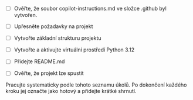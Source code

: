 - [ ] Ověřte, že soubor copilot-instructions.md ve složce .github byl vytvořen.

- [ ] Upřesněte požadavky na projekt
- [ ] Vytvořte základní strukturu projektu
- [ ] Vytvořte a aktivujte virtuální prostředí Python 3.12
- [ ] Přidejte README.md
- [ ] Ověřte, že projekt lze spustit

Pracujte systematicky podle tohoto seznamu úkolů. Po dokončení každého kroku jej označte jako hotový a přidejte krátké shrnutí.
